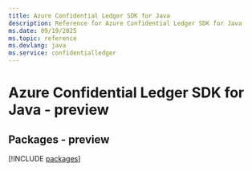 ```yaml
---
title: Azure Confidential Ledger SDK for Java
description: Reference for Azure Confidential Ledger SDK for Java
ms.date: 09/19/2025
ms.topic: reference
ms.devlang: java
ms.service: confidentialledger
---
```

# Azure Confidential Ledger SDK for Java - preview
## Packages - preview
[!INCLUDE [packages](confidential-ledger-index.md)]